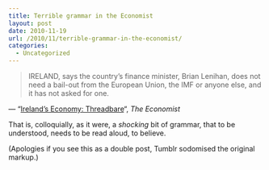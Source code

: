 ```yaml
---
title: Terrible grammar in the Economist
layout: post
date: 2010-11-19
url: /2010/11/terrible-grammar-in-the-economist/
categories:
  - Uncategorized
---
```

> IRELAND, says the country&rsquo;s finance minister, Brian Lenihan, does not need a bail-out from the European Union, the IMF or anyone else, and it has not asked for one. 

&mdash; &ldquo;[Ireland&rsquo;s Economy: Threadbare][1]&ldquo;, _The Economist_

That is, colloquially, as it were, a _shocking_ bit of grammar, that to be understood, needs to be read aloud, to believe.

(Apologies if you see this as a double post, Tumblr sodomised the original markup.)

 [1]: http://www.economist.com/node/17522578


